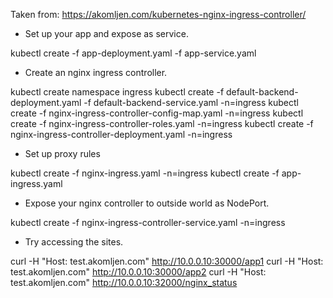 Taken from: https://akomljen.com/kubernetes-nginx-ingress-controller/


- Set up your app and expose as service.

kubectl create -f app-deployment.yaml -f app-service.yaml

- Create an nginx ingress controller.

kubectl create namespace ingress
kubectl create -f default-backend-deployment.yaml -f default-backend-service.yaml -n=ingress 
kubectl create -f nginx-ingress-controller-config-map.yaml -n=ingress
kubectl create -f nginx-ingress-controller-roles.yaml -n=ingress
kubectl create -f nginx-ingress-controller-deployment.yaml -n=ingress


- Set up proxy rules

kubectl create -f nginx-ingress.yaml -n=ingress
kubectl create -f app-ingress.yaml

- Expose your nginx controller to outside world as NodePort.

kubectl create -f nginx-ingress-controller-service.yaml -n=ingress


- Try accessing the sites.

curl -H "Host: test.akomljen.com" http://10.0.0.10:30000/app1
curl -H "Host: test.akomljen.com" http://10.0.0.10:30000/app2
curl -H "Host: test.akomljen.com" http://10.0.0.10:32000/nginx_status
